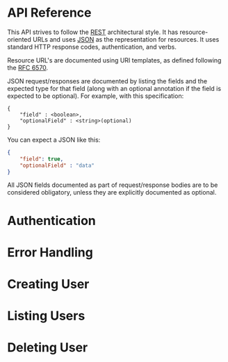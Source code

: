 # API Reference

This API strives to follow the [REST](http://en.wikipedia.org/wiki/Representational_State_Transfer)
architectural style. It has resource-oriented
URLs and uses [JSON](https://www.json.org/) as the representation for resources.
It uses standard HTTP response codes, authentication, and verbs.

Resource URL's are documented using URI templates, as defined following
the [RFC 6570](https://tools.ietf.org/html/rfc6570).

JSON request/responses are documented by listing the fields and
the expected type for that field (along with an optional annotation
if the field is expected to be optional). For example, with this specification:

```
{
    "field" : <boolean>,
    "optionalField" : <string>(optional)
}
```

You can expect a JSON like this:

```json
{
    "field": true,
    "optionalField" : "data"
}
```

All JSON fields documented as part of request/response bodies are
to be considered obligatory, unless they are explicitly
documented as optional.

# Authentication

# Error Handling

# Creating User

# Listing Users

# Deleting User
